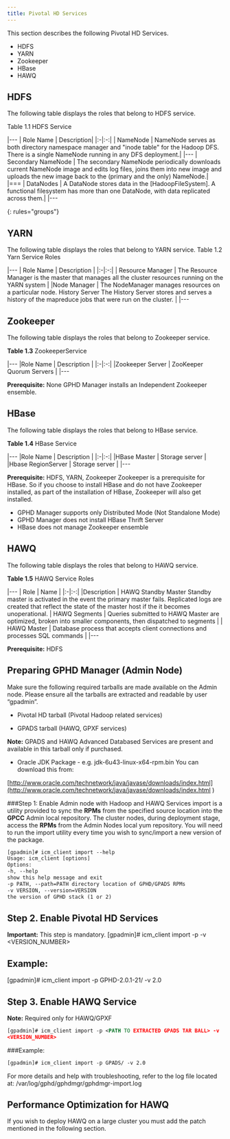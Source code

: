 ```yaml
---
title: Pivotal HD Services
---
```


This section describes the following Pivotal HD Services.

* HDFS
* YARN
* Zookeeper
* HBase
* HAWQ

HDFS
----

The following table displays the roles that belong to HDFS service.

Table 1.1 HDFS Service

|---
| Role Name | Description|
|:-|:-:|
| NameNode  | NameNode serves as both directory namespace manager and "inode table" for the Hadoop DFS. There is a single NameNode running in any DFS deployment.|
|---
| Secondary NameNode | The secondary NameNode periodically downloads current NameNode image and edits log files, joins them into new image and uploads the new image back to the (primary and the only) NameNode.|
|===
| DataNodes | A DataNode stores data in the [HadoopFileSystem]. A functional filesystem has more than one DataNode, with data replicated across them.|
|---

{: rules="groups"}

YARN
----
The following table displays the roles that belong to YARN service.
Table 1.2 Yarn Service Roles

|---
| Role Name | Description |
|:-|:-:|
| Resource Manager | The Resource Manager is the master that manages all the cluster resources running on the YARN system |
|Node Manager | The NodeManager manages resources on a particular node. History Server The History Server stores and serves a history of the mapreduce jobs that were run on the cluster. |
|---

Zookeeper
---------
The following table displays the roles that belong to Zookeeper service.

**Table 1.3** ZookeeperService

|---
|Role Name | Description |
|:-|:-:|
|Zookeeper Server | ZooKeeper Quorum Servers |
|---

**Prerequisite:** None
GPHD Manager installs an Independent Zookeeper ensemble.

HBase
-----
The following table displays the roles that belong to HBase service.

**Table 1.4** HBase Service

|---
|Role Name | Description |
|:-|:-:|
|HBase Master | Storage server |
|Hbase RegionServer | Storage server |
|---

**Prerequisite:** HDFS, YARN, Zookeeper
Zookeeper is a prerequisite for HBase. So if you choose to install HBase and do not
have Zookeeper installed, as part of the installation of HBase, Zookeeper will also get
installed.

* GPHD Manager supports only Distributed Mode (Not Standalone Mode)
* GPHD Manager does not install HBase Thrift Server
* HBase does not manage Zookeeper ensemble


HAWQ
----
The following table displays the roles that belong to HAWQ service.

**Table 1.5** HAWQ Service Roles

|---
| Role | Name |
|:-|:-:|
|Description | HAWQ Standby Master Standby master is activated in the event the primary master fails. Replicated logs are created that reflect the state of the master host if the it becomes unoperational. 
| HAWQ Segments | Queries submitted to HAWQ Master are optimized, broken into smaller components, then dispatched to segments |
| HAWQ Master | Database process that accepts client connections and processes SQL commands |
|---

**Prerequisite:** HDFS

Preparing GPHD Manager (Admin Node)
-----------------------------------
Make sure the following required tarballs are made available on the Admin node.
Please ensure all the tarballs are extracted and readable by user “gpadmin”.

* Pivotal HD tarball (Pivotal Hadoop related services)

* GPADS tarball (HAWQ, GPXF services)

**Note:** GPADS and HAWQ Advanced Databased Services are present and available in this
tarball only if purchased.
* Oracle JDK Package - e.g. jdk-6u43-linux-x64-rpm.bin You can download this
from:

[http://www.oracle.com/technetwork/java/javase/downloads/index.html](http://www.oracle.com/technetwork/java/javase/downloads/index.html )


###Step 1: Enable Admin node with Hadoop and HAWQ Services
import is a utility provided to sync the **RPMs** from the specified source location into
the **GPCC** Admin local repository. The cluster nodes, during deployment stage, access
the **RPMs** from the Admin Nodes local yum repository. You will need to run the
import utility every time you wish to sync/import a new version of the package.

```xml
[gpadmin]# icm_client import --help
Usage: icm_client [options]
Options:
-h, --help
show this help message and exit
-p PATH, --path=PATH directory location of GPHD/GPADS RPMs
-v VERSION, --version=VERSION
the version of GPHD stack (1 or 2)
```
Step 2. Enable Pivotal HD Services
----------------------------------

**Important:** This step is mandatory.
[gpadmin]# icm_client import -p <PATH TO EXTRACTED GPHD TAR
BALL> -v <VERSION_NUMBER>

Example:
--------
[gpadmin]# icm_client import -p GPHD-2.0.1-21/ -v 2.0

Step 3. Enable HAWQ Service
---------------------------
**Note:** Required only for HAWQ/GPXF
```xml
[gpadmin]# icm_client import -p <PATH TO EXTRACTED GPADS TAR BALL> -v
<VERSION_NUMBER>
```
###Example:

```xml
[gpadmin]# icm_client import -p GPADS/ -v 2.0
```
For more details and help with troubleshooting, refer to the log file located at:
/var/log/gphd/gphdmgr/gphdmgr-import.log

Performance Optimization for HAWQ
---------------------------------
If you wish to deploy HAWQ on a large cluster you must add the patch mentioned in
the following section.

